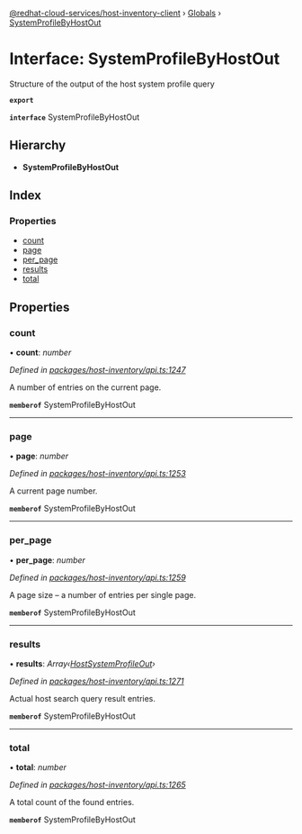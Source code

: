 [@redhat-cloud-services/host-inventory-client](../README.md) › [Globals](../globals.md) › [SystemProfileByHostOut](systemprofilebyhostout.md)

# Interface: SystemProfileByHostOut

Structure of the output of the host system profile query

**`export`** 

**`interface`** SystemProfileByHostOut

## Hierarchy

* **SystemProfileByHostOut**

## Index

### Properties

* [count](systemprofilebyhostout.md#count)
* [page](systemprofilebyhostout.md#page)
* [per_page](systemprofilebyhostout.md#per_page)
* [results](systemprofilebyhostout.md#results)
* [total](systemprofilebyhostout.md#total)

## Properties

###  count

• **count**: *number*

*Defined in [packages/host-inventory/api.ts:1247](https://github.com/RedHatInsights/javascript-clients/blob/master/packages/host-inventory/api.ts#L1247)*

A number of entries on the current page.

**`memberof`** SystemProfileByHostOut

___

###  page

• **page**: *number*

*Defined in [packages/host-inventory/api.ts:1253](https://github.com/RedHatInsights/javascript-clients/blob/master/packages/host-inventory/api.ts#L1253)*

A current page number.

**`memberof`** SystemProfileByHostOut

___

###  per_page

• **per_page**: *number*

*Defined in [packages/host-inventory/api.ts:1259](https://github.com/RedHatInsights/javascript-clients/blob/master/packages/host-inventory/api.ts#L1259)*

A page size – a number of entries per single page.

**`memberof`** SystemProfileByHostOut

___

###  results

• **results**: *Array‹[HostSystemProfileOut](hostsystemprofileout.md)›*

*Defined in [packages/host-inventory/api.ts:1271](https://github.com/RedHatInsights/javascript-clients/blob/master/packages/host-inventory/api.ts#L1271)*

Actual host search query result entries.

**`memberof`** SystemProfileByHostOut

___

###  total

• **total**: *number*

*Defined in [packages/host-inventory/api.ts:1265](https://github.com/RedHatInsights/javascript-clients/blob/master/packages/host-inventory/api.ts#L1265)*

A total count of the found entries.

**`memberof`** SystemProfileByHostOut
